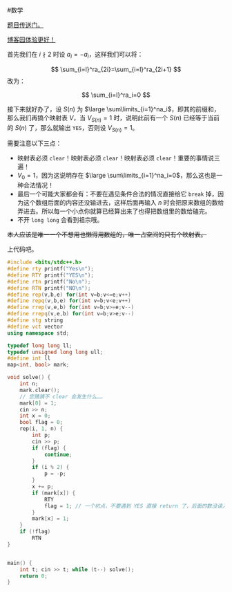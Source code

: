 #数学 

[题目传送门。](https://www.luogu.com.cn/problem/CF1915E)

[博客园体验更好！](https://www.cnblogs.com/2044-space-elevator/articles/17949489)

首先我们在 $i\nmid 2$ 时设 $a_i=-a_i$，这样我们可以将：

$$
\sum_{i=l}^ra_{2i}=\sum_{i=l}^ra_{2i+1}
$$
改为：

$$
\sum_{i=l}^ra_i=0
$$

接下来就好办了，设 $S(n)$ 为 $\large \sum\limits_{i=1}^na_i$，即其的前缀和，那么我们再搞个映射表 $V$，当 $V_{S(n)}=1$ 时，说明此前有一个 $S(n)$ 已经等于当前的 $S(n)$ 了，那么就输出 `YES`，否则设 $V_{S(n)}=1$。

需要注意以下三点：

- 映射表必须 `clear`！映射表必须 `clear`！映射表必须 `clear`！重要的事情说三遍！
- $V_0=1$，因为这说明存在 $\large \sum\limits_{i=1}^na_i=0$，那么这也是一种合法情况！
- 最后一个可能大家都会有：不要在遇见条件合法的情况直接给它 `break` 掉，因为这个数组后面的内容还没输进去，这样后面再输入 $n$ 时会把原来数组的数给弄进去。所以每一个小点你就算已经算出来了也得把数组里的数给磕完。
- 不开 `long long` 会看到祖宗哦。

~~本人应该是唯一一个不想用也懒得用数组的，唯一占空间的只有个映射表。~~

上代码吧。

```cpp
#include <bits/stdc++.h>
#define rty printf("Yes\n");
#define RTY printf("YES\n");
#define rtn printf("No\n");
#define RTN printf("NO\n");
#define rep(v,b,e) for(int v=b;v<=e;v++)
#define repq(v,b,e) for(int v=b;v<e;v++)
#define rrep(v,e,b) for(int v=b;v>=e;v--)
#define rrepq(v,e,b) for(int v=b;v>e;v--)
#define stg string
#define vct vector
using namespace std;

typedef long long ll;
typedef unsigned long long ull;
#define int ll
map<int, bool> mark;

void solve() {
    int n;
    mark.clear();
    // 您猜猜不 clear 会发生什么……
    mark[0] = 1;
    cin >> n;
    int x = 0;
    bool flag = 0;
    rep(i, 1, n) {
        int p;
        cin >> p;
        if (flag) {
            continue;
        }
        if (i % 2) {
            p = -p;
        }
        x += p;
        if (mark[x]) {
            RTY
            flag = 1; // 一个坑点，不要遇到 YES 直接 return 了，后面的数没读入到这样 cin 会把数组的数当 n 读进去
        }
        mark[x] = 1;
    }
    if (!flag)
        RTN
}


main() {
	int t; cin >> t; while (t--) solve();
	return 0;
}

```
